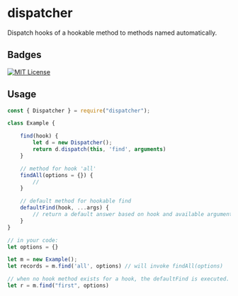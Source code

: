 
# dispatcher

Dispatch hooks of a hookable method to methods named automatically.

## Badges  
[![MIT License](https://img.shields.io/badge/License-MIT-green.svg)](https://choosealicense.com/licenses/mit/)  

## Usage

```js
const { Dispatcher } = require("dispatcher");

class Example {

    find(hook) {
        let d = new Dispatcher();
        return d.dispatch(this, 'find', arguments)
    }

    // method for hook 'all'
    findAll(options = {}) {
        //
    }

    // default method for hookable find
    defaultFind(hook, ...args) {
        // return a default answer based on hook and available arguments
    }
}

// in your code:
let options = {}

let m = new Example();
let records = m.find('all', options) // will invoke findAll(options)

// when no hook method exists for a hook, the defaultFind is executed.
let r = m.find("first", options)
``` 

